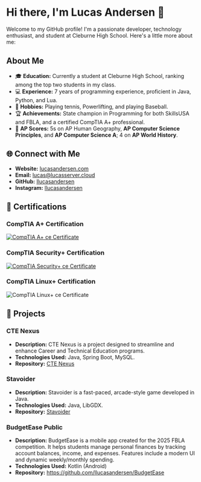 # Hi there, I'm Lucas Andersen 👋

Welcome to my GitHub profile! I'm a passionate developer, technology enthusiast, and student at Cleburne High School. Here's a little more about me:

## About Me

- 🎓 **Education:** Currently a student at Cleburne High School, ranking among the top two students in my class.
- 💻 **Experience:** 7 years of programming experience, proficient in Java, Python, and Lua.
- 🎾 **Hobbies:** Playing tennis, Powerlifting, and playing Baseball.
- 🏆 **Achievements:** State champion in Programming for both SkillsUSA and FBLA, and a certified CompTIA A+ professional.
- 📘 **AP Scores:** 5s on AP Human Geography, **AP Computer Science Principles**, and **AP Computer Science A**; 4 on **AP World History**.

## 🌐 Connect with Me

- **Website:** [lucasandersen.com](https://lucasandersen.com)
- **Email:** [lucas@lucasserver.cloud](mailto:lucas@lucasserver.cloud)
- **GitHub:** [llucasandersen](https://github.com/llucasandersen)
- **Instagram:** [llucasandersen](https://instagram.com/llucasandersen)

## 📜 Certifications

### CompTIA A+ Certification
[![CompTIA A+ ce Certificate](https://storage.lucasserver.cloud/s/LjQZziQReRDg7tK/download/CompTIA%20A+%20ce%20certificate-1.png)](https://storage.lucasserver.cloud/s/TQeKHMGaYqg45yP/download/CompTIA%20A+%20ce%20certificate.pdf)

### CompTIA Security+ Certification
[![CompTIA Security+ ce Certificate](https://storage.lucasserver.cloud/s/qDAZWCoKNDz8kRg/download/CompTIA%20Security+%20ce%20certificate-1.png)](https://storage.lucasserver.cloud/s/8wnpKWYKitqcFaz/download/CompTIA%20Security+%20ce%20certificate.pdf)

### CompTIA Linux+ Certification
![CompTIA Linux+ ce Certificate](https://storage.lucasserver.cloud/s/4baKggRwxqJRymX/download/CompTIA%20Linux+%20ce%20certificate.png)

## 🚀 Projects

### CTE Nexus
- **Description:** CTE Nexus is a project designed to streamline and enhance Career and Technical Education programs.
- **Technologies Used:** Java, Spring Boot, MySQL.
- **Repository:** [CTE Nexus](https://github.com/llucasandersen/CTE-Nexus)

### Stavoider
- **Description:** Stavoider is a fast-paced, arcade-style game developed in Java.
- **Technologies Used:** Java, LibGDX.
- **Repository:** [Stavoider](https://github.com/llucasandersen/Stavoider)

### BudgetEase Public
- **Description:** BudgetEase is a mobile app created for the 2025 FBLA competition. It helps students manage personal finances by tracking account balances, income, and expenses. Features include a modern UI and dynamic weekly/monthly spending.
- **Technologies Used:** Kotlin (Android)
- **Repository:** https://github.com/llucasandersen/BudgetEase
